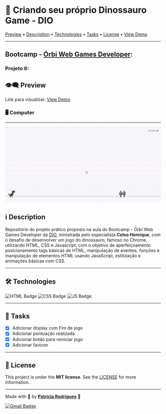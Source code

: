 # 🦖 Criando seu próprio Dinossauro Game - DIO

[Preview](https://github.com/PatriciaRodriguesR/DIO-Jogo-Estilo-Dino-Game#%EF%B8%8F%EF%B8%8F-preview) • [Description](https://github.com/PatriciaRodriguesR/DIO-Jogo-Estilo-Dino-Game#%E2%84%B9%EF%B8%8F-description) • [Technologies](https://github.com/PatriciaRodriguesR/DIO-Jogo-Estilo-Dino-Game#%EF%B8%8F-technologies) • [Tasks](https://github.com/PatriciaRodriguesR/DIO-Jogo-Estilo-Dino-Game#-tasks) • [License](https://github.com/PatriciaRodriguesR/DIO-Jogo-Estilo-Dino-Game#-license) • [View Demo](https://PatriciaRodriguesR.github.io/DIO-Jogo-Estilo-Dino-Game/)

---

## Bootcamp - [Órbi Web Games Developer](https://www.dio.me/bootcamp/orbi-web-game-developer):

### Projeto 6:

## 👁️‍🗨️ Preview

Link para visualizar: [View Demo](https://PatriciaRodriguesR.github.io/DIO-Jogo-Estilo-Dino-Game/)

### 🖥️ Computer

---

[![Computer](assets/computer.gif)](https://github.com/PatriciaRodriguesR/DIO-Jogo-Estilo-Dino-Game)

## ℹ️ Description

Repositório do projeto prático proposto na aula do Bootcamp - Órbi Web Games Developer da [DIO](https://www.dio.me/), ministrada pelo especialista **Celso Henrique**, com o desafio de desenvolver um jogo do dinossauro, famoso no Chrome, utilizando HTML, CSS e Javascript, com o objetivo de aperfeiçoamento posicionamento tags básicas de HTML, manipulação de eventos, funções e manipulação de elementos HTML usando JavaScript, estilização e animações básicas com CSS.

---

## 🛠️ **Technologies**

![HTML Badge](https://img.shields.io/badge/HTML5-E34F26?style=for-the-badge&logo=html5&logoColor=white) ![CSS Badge](https://img.shields.io/badge/CSS3-1572B6?style=for-the-badge&logo=css3&logoColor=white) ![JS Badge](https://img.shields.io/badge/JavaScript-F7DF1E?style=for-the-badge&logo=javascript&logoColor=black)

---

## 📝 **Tasks**

- [x] Adicionar display com Fim de jogo
- [x] Adicionar pontuação realizada
- [x] Adicionar botão para reiniciar jogo
- [x] Adicionar favicon

---

## 📃 License

This project is under the **MIT license**. See the [LICENSE](https://github.com/PatriciaRodriguesR/DIO-Jogo-Estilo-Genius/blob/master/LICENSE) for more information.

---

Made with 💜 by [**Patrícia Rodrigues**](https://github.com/PatriciaRodriguesR/) 👋

[![Gmail Badge](https://img.shields.io/badge/-patriciarodriguesric@gmail.com-c14438?style=flat-square&logo=Gmail&logoColor=white&link=mailto:patriciarodriguesric@gmail.com)](mailto:patriciarodriguesric@gmail.com)
